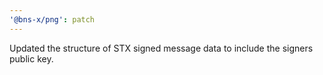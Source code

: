 ```yaml
---
'@bns-x/png': patch
---
```


Updated the structure of STX signed message data to include the signers public key.
